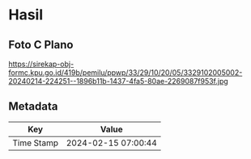 # Hasil

## Foto C Plano

https://sirekap-obj-formc.kpu.go.id/419b/pemilu/ppwp/33/29/10/20/05/3329102005002-20240214-224251--1896b11b-1437-4fa5-80ae-2269087f953f.jpg


## Metadata

| Key        | Value               |
| ---------- | ------------------- |
| Time Stamp | 2024-02-15 07:00:44 |




